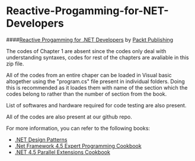 # Reactive-Progamming-for-NET-Developers

####[Reactive Progamming for .NET Developers](https://www.packtpub.com/web-development/reactive-programming-net-developers?utm_source=GitHub&utm_medium=repo&utm_campaign=9781785882883) by [Packt Publishing](https://www.packtpub.com/)


The codes of Chapter 1 are absent since the codes only deal with understanding syntaxes, codes for rest of the chapters are avaliable in this zip file.


All of the codes from an entire chaper can be loaded in Visual basic altogether using the 
"program.cs" file present in individual folders.
Doing this is recommended as it loades them with name of the section which the codes belong
to rather than the number of section from the book.



List of softwares and hardware required for code testing are also present.



All of the codes are also present at our github repo.


For more information, you can refer to the following books:
* [.NET Design Patterns](https://www.packtpub.com/application-development/net-design-patterns?utm_source=GitHub&utm_medium=repo&utm_campaign=9781786466150)
* [.Net Framework 4.5 Expert Programming Cookbook](https://www.packtpub.com/application-development/net-framework-45-expert-programming-cookbook?utm_source=GitHub&utm_medium=repo&utm_campaign=9781849687423)
* [.NET 4.5 Parallel Extensions Cookbook](https://www.packtpub.com/application-development/net-45-parallel-extensions-cookbook?utm_source=GitHub&utm_medium=repo&utm_campaign=9781849690225)

